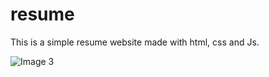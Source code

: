 # resume
This is a simple resume website made with html, css and Js.

![Image 3](https://user-images.githubusercontent.com/68183250/123235249-513f9a00-d4f9-11eb-8b07-14d094f68762.png)
